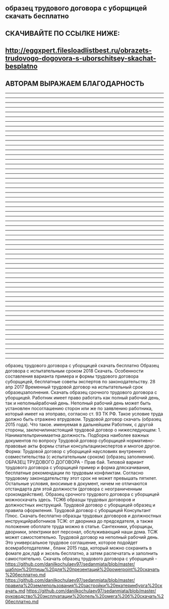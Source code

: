 образец трудового договора с уборщицей скачать бесплатно
--------------------------------------------------
СКАЧИВАЙТЕ ПО ССЫЛКЕ НИЖЕ:
--------------------------------------------------
http://eggxpert.filesloadlistbest.ru/obrazets-trudovogo-dogovora-s-uborschitsey-skachat-besplatno
--------------------------------------------------
АВТОРАМ ВЫРАЖАЕМ БЛАГОДАРНОСТЬ
--------------------------------------------------
--------------------------------------------------
--------------------------------------------------
--------------------------------------------------
--------------------------------------------------
--------------------------------------------------
--------------------------------------------------
--------------------------------------------------
--------------------------------------------------
--------------------------------------------------
--------------------------------------------------
--------------------------------------------------
--------------------------------------------------
--------------------------------------------------
--------------------------------------------------
--------------------------------------------------
--------------------------------------------------
--------------------------------------------------
--------------------------------------------------
--------------------------------------------------
--------------------------------------------------
--------------------------------------------------
--------------------------------------------------
--------------------------------------------------
--------------------------------------------------
--------------------------------------------------
--------------------------------------------------
--------------------------------------------------
--------------------------------------------------
--------------------------------------------------
--------------------------------------------------
--------------------------------------------------
--------------------------------------------------
--------------------------------------------------
--------------------------------------------------
--------------------------------------------------
--------------------------------------------------
--------------------------------------------------
--------------------------------------------------
--------------------------------------------------
--------------------------------------------------
--------------------------------------------------
--------------------------------------------------
--------------------------------------------------
--------------------------------------------------
--------------------------------------------------
--------------------------------------------------
--------------------------------------------------
--------------------------------------------------
--------------------------------------------------
--------------------------------------------------
--------------------------------------------------
--------------------------------------------------
--------------------------------------------------
--------------------------------------------------
--------------------------------------------------
--------------------------------------------------
--------------------------------------------------
образец трудового договора с уборщицей скачать бесплатно Образец договора с испытательным сроком 2018  Скачать. Особенности составления варианта примера и формы трудового договора суборщицей, бесплатные советы экспертов по законодательству. 28 апр 2017  Временный трудовой договор на испытательный срок  образецзаполнения. Скачать образец срочного трудового договора с уборщицей. Работник имеет право работать как полный рабочий день, так и неполныйрабочий день. Неполный рабочий день может быть установлен посоглашению сторон или же по заявлению работника, который имеет на этоправо, согласно ст. 93 ТК РФ. Такое условие труда должно быть отражено втрудовом. Трудовой договор скачать (образец 2015 года). Что такое. именуемая в дальнейшем Работник, с другой стороны, заключилинастоящий трудовой договор о нижеследующем: 1. Нанимательпринимаетна должность. Подборка наиболее важных документов по вопросу Трудовой договор суборщицей нормативно-правовые акты формы статьи консультацииэкспертов и многое другое.  Форма: Трудовой договор с уборщицей наусловиях внутреннего совместительства (с испытательным сроком) (образец заполнения). ОБРАЗЕЦ ТРУДОВОГО ДОГОВОРА - Прав бай. Типовой вариант трудового договора с уборщицей пример и форма дляскачивания, бесплатные рекомендации по трудовым конфликтам. Согласно трудовому законодательству этот срок не может превышать пятилет. Остальные условия, вносимые в документ, ничем не отличаются отстандарта для этой должности (договора с неограниченным срокомдействия). Образец срочного трудового договора с уборщицей можноскачать здесь.
ТСЖ6 образцы трудовых договоров и должностных инструкций. Трудовой договор с уборщицей  образец и правила оформления. Трудовой договор с уборщицей  Консультант Плюс. Скачать бесплатно образцы трудовых договоров и должностных инструкцийработников ТСЖ: от дворника до председателя, а также положение обоплате труда можно в статье.  Сантехники, уборщицы, дворники, электрики вот персонал, обслуживающий наши дома. ТСЖ может самостоятельно. Трудовой договор на неполный рабочий день. Это универсальное трудовое соглашение, которое подойдет всемработодателям , бланк 2015 года, который можно сохранить в фомате док,пдф и эксель бесплатно, а затем распечатать и заполнить самостоятельно. Скачать образец трудового договора с уборщицей -
https://github.com/danilkochulaev97/sedanmiata/blob/master/шаблон%20птицы%20для%20презентаций%20powerpoint%20скачать%20бесплатно.md
https://github.com/danilkochulaev97/sedanmiata/blob/master/правила%20землепользования%20застройки%20екатеринбурга%20скачать.md
https://github.com/danilkochulaev97/sedanmiata/blob/master/руководство%20эксплуатации%20опель%20омега%20б%20скачать%20бесплатно.md